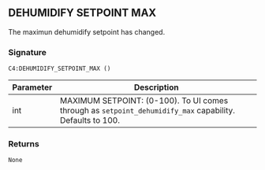 ## DEHUMIDIFY SETPOINT MAX

The maximun dehumidify setpoint has changed.

### Signature

`C4:DEHUMIDIFY_SETPOINT_MAX ()`


| Parameter | Description |
| --- | --- |
| int | MAXIMUM SETPOINT: (0-100). To UI comes through as `setpoint_dehumidify_max` capability. Defaults to 100. |


### Returns

`None
`